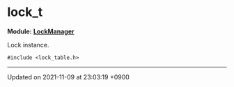 

# lock_t

**Module:** **[LockManager](/Modules/LockManager)**



Lock instance. 


`#include <lock_table.h>`

-------------------------------

Updated on 2021-11-09 at 23:03:19 +0900
